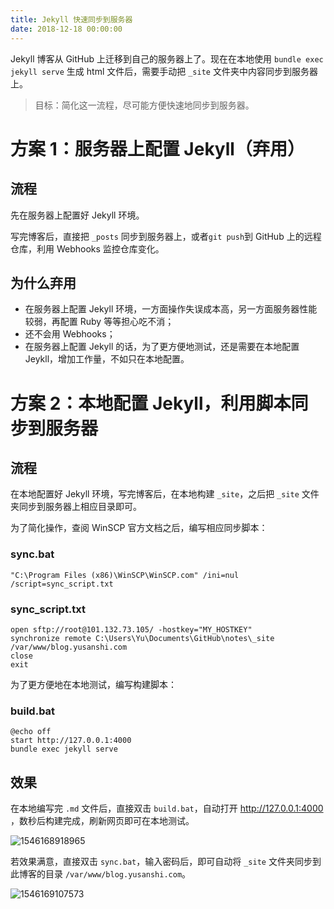 ```yaml
---
title: Jekyll 快速同步到服务器
date: 2018-12-18 00:00:00
---
```


Jekyll 博客从 GitHub 上迁移到自己的服务器上了。现在在本地使用 `bundle exec jekyll serve` 生成 html 文件后，需要手动把 `_site` 文件夹中内容同步到服务器上。

> 目标：简化这一流程，尽可能方便快速地同步到服务器。

# 方案 1：服务器上配置 Jekyll（弃用）

## 流程

先在服务器上配置好 Jekyll 环境。

写完博客后，直接把 `_posts` 同步到服务器上，或者`git push`到 GitHub 上的远程仓库，利用 Webhooks 监控仓库变化。

## 为什么弃用

- 在服务器上配置 Jekyll 环境，一方面操作失误成本高，另一方面服务器性能较弱，再配置 Ruby 等等担心吃不消；
- 还不会用 Webhooks；
- 在服务器上配置 Jekyll 的话，为了更方便地测试，还是需要在本地配置 Jeykll，增加工作量，不如只在本地配置。

# 方案 2：本地配置 Jekyll，利用脚本同步到服务器

## 流程

在本地配置好 Jekyll 环境，写完博客后，在本地构建 `_site`，之后把 `_site` 文件夹同步到服务器上相应目录即可。

为了简化操作，查阅 WinSCP 官方文档之后，编写相应同步脚本：

### sync.bat

```
"C:\Program Files (x86)\WinSCP\WinSCP.com" /ini=nul /script=sync_script.txt
```

### sync_script.txt

```
open sftp://root@101.132.73.105/ -hostkey="MY_HOSTKEY"
synchronize remote C:\Users\Yu\Documents\GitHub\notes\_site /var/www/blog.yusanshi.com
close
exit
```

为了更方便地在本地测试，编写构建脚本：

### build.bat

```
@echo off
start http://127.0.0.1:4000
bundle exec jekyll serve
```

## 效果

在本地编写完 `.md` 文件后，直接双击 `build.bat`，自动打开 http://127.0.0.1:4000 ，数秒后构建完成，刷新网页即可在本地测试。

![1546168918965](https://img.yusanshi.com/upload/20191117183808987716.png)

若效果满意，直接双击 `sync.bat`，输入密码后，即可自动将 `_site` 文件夹同步到此博客的目录 `/var/www/blog.yusanshi.com`。

![1546169107573](https://img.yusanshi.com/upload/20191117183808517372.png)
